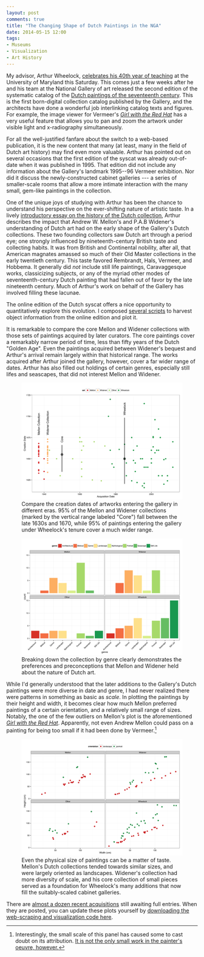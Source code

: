 ```yaml
---
layout: post
comments: true
title: "The Changing Shape of Dutch Paintings in the NGA"
date: 2014-05-15 12:00
tags:
- Museums
- Visualization
- Art History
---
```


My advisor, Arthur Wheelock, [celebrates his 40th year of teaching][celebration] at the University of Maryland this Saturday.
This comes just a few weeks after he and his team at the National Gallery of art released the second edition of the systematic catalog of the [Dutch paintings of the seventeenth century][oed].
This is the first born-digital collection catalog published by the Gallery, and the architects have done a wonderful job interlinking catalog texts and figures.
For example, the image viewer for Vermeer's [*Girl with the Red Hat*][vermeer] has a very useful feature that allows you to pan and zoom the artwork under visible light and x-radiography simultaneously.

For all the well-justified fanfare about the switch to a web-based publication, it is the new content that many (at least, many in the field of Dutch art history) may find even more valuable.
Arthur has pointed out on several occasions that the first edition of the syscat was already out-of-date when it was published in 1995.
That edition did not include any information about the Gallery's landmark 1995--96 Vermeer exhibition.
Nor did it discuss the newly-constructed cabinet galleries --- a series of smaller-scale rooms that allow a more intimate interaction with the many small, gem-like paintings in the collection.

One of the unique joys of studying with Arthur has been the chance to understand his perspective on the ever-shifting nature of artistic taste.
In a lively [introductory essay on the history of the Dutch collection][collhist], Arthur describes the impact that Andrew W. Mellon's and P.A.B Widener's understanding of Dutch art had on the early shape of the Gallery's Dutch collections.
These two founding collectors saw Dutch art through a period eye; one strongly influenced by nineteenth-century British taste and collecting habits.
It was from British and Continental nobility, after all, that American magnates amassed so much of their Old Master collections in the early twentieth century.
This taste favored Rembrandt, Hals, Vermeer, and Hobbema.
It generally did *not* include still life paintings, Caravaggesque works, classicizing subjects, or any of the myriad other modes of seventeenth-century Dutch painting that had fallen out of favor by the late nineteenth century.
Much of Arthur's work on behalf of the Gallery has involved filling these lacunae.

The online edition of the Dutch syscat offers a nice opportunity to quantitatively explore this evolution.
I composed [several scripts][ngagit] to harvest object information from the online edition and plot it.

It is remarkable to compare the core Mellon and Widener collections with those sets of paintings acquired by later curators.
The core paintings cover a remarkably narrow period of time, less than fifty years of the Dutch "Golden Age".
Even the paintings acquired between Widener's bequest and Arthur's arrival remain largely within that historical range.
The works acquired after Arthur joined the gallery, however, cover a far wider range of dates.
Arthur has also filled out holdings of certain genres, especially still lifes and seascapes, that did not interest Mellon and Widener.

<figure>
<a href="/assets/images/nga_date_plot.svg"><img src="/assets/images/nga_date_plot.svg"></a>
<figcaption>Compare the creation dates of artworks entering the gallery in different eras. 95% of the Mellon and Widener collections (marked by the vertical range labeled "Core") fall between the late 1630s and 1670, while 95% of paintings entering the gallery under Wheelock's tenure cover a much wider range.</figcaption>
</figure>

<figure>
<a href="/assets/images/nga_genres.svg"><img src="/assets/images/nga_genres.svg"></a>
<figcaption>Breaking down the collection by genre clearly demonstrates the preferences and preconceptions that Mellon and Widener held about the nature of Dutch art.</figcaption>
</figure>

While I'd generally understood that the later additions to the Gallery's Dutch paintings were more diverse in date and genre, I had never realized there were patterns in something as basic as *scale*.
In plotting the paintings by their height and width, it becomes clear how much Mellon preferred paintings of a certain orientation, and a relatively small range of sizes.
Notably, the one of the few outliers on Mellon's plot is the aforementioned [*Girl with the Red Hat*][vermeer].
Apparently, not even Andrew Mellon could pass on a painting for being too small if it had been done by Vermeer.[^small]

<figure>
<a href="/assets/images/nga_sizes.svg"><img src="/assets/images/nga_sizes.svg"></a>
<figcaption>Even the physical size of paintings can be a matter of taste. Mellon's Dutch collections tended towards similar sizes, and were largely oriented as landscapes. Widener's collection had more diversity of scale, and his core collection of small pieces served as a foundation for Wheelock's many additions that now fill the suitably-scaled cabinet galleries.</figcaption>
</figure>

There are [almost a dozen recent acquisitions][recent] still awaiting full entries.
When they are posted, you can update these plots yourself by [downloading the web-scraping and visualization code here][ngagit].

[recent]: http://www.nga.gov/content/ngaweb/research/online-editions/17th-century-dutch-paintings/recent-acquisitions-dutch-paintings-17th.html

[vermeer]: http://purl.org/nga/collection/artobject/60

[collhist]: http://www.nga.gov/content/ngaweb/research/online-editions/17th-century-dutch-paintings/essay-history-dutch-paintings-nga.html

[oed]: http://www.nga.gov/content/ngaweb/research/online-editions/17th-century-dutch-paintings.html

[celebration]: http://arthistory.umd.edu/department-celebrate-professor-arthur-k-wheelock-jr-daylong-symposium-saturday-may-17th

[ngagit]: https://github.com/mdlincoln/nga_dutch_collections

[^small]: Interestingly, the small scale of this panel has caused some to cast doubt on its attribution. [It is not the only small work in the painter's oeuvre, however.](http://www.essentialvermeer.com/vermeer_in_scale_one.html)
